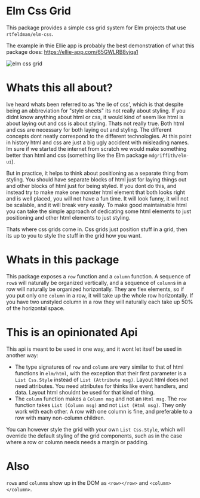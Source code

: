 # Elm Css Grid

This package provides a simple css grid system for Elm projects that use `rtfeldman/elm-css`.

The example in thie Ellie app is probably the best demonstration of what this package does: https://ellie-app.com/65GWLRB8vjqa1

![elm css grid](https://i.imgur.com/22BIO5V.png)

# Whats this all about?

Ive heard whats been referred to as 'the lie of css', which is that despite being an abbreviation for "style sheets" its not really about styling. If you didnt know anything about html or css, it would kind of seem like html is about laying out and css is about styling. Thats not really true. Both html and css are necessary for both laying out and styling. The different concepts dont neatly correspond to the different technologies. At this point in history html and css are just a big ugly accident with misleading names. Im sure if we started the internet from scratch we would make something better than html and css (something like the Elm package `mdgriffith/elm-ui`).

But in practice, it helps to think about positioning as a separate thing from styling. You should have separate blocks of html just for laying things out and other blocks of html just for being styled. If you dont do this, and instead try to make make one monster html element that both looks right and is well placed, you will not have a fun time. It will look funny, it will not be scalable, and it will break very easily. To make good maintainable html you can take the simple approach of dedicating some html elements to just positioning and other html elements to just styling.

Thats where css grids come in. Css grids just position stuff in a grid, then its up to you to style the stuff in the grid how you want. 

# Whats in this package

This package exposes a `row` function and a `column` function. A sequence of `row`s will naturally be organized vertically, and a sequence of `column`s in a row will naturally be organized horizontally. They are flex elements, so if you put only one `column` in a row, it will take up the whole row horizontally. If you have two unstyled column in a row they will naturally each take up 50% of the horizontal space.


# This is an opinionated Api

This api is meant to be used in one way, and it wont let itself be used in another way:
- The type signatures of `row` and `column` are very similar to that of html functions in `elm/html`, with the exception that their first parameter is a `List Css.Style` instead of `List (Attribute msg)`. Layout html does not need attributes. You need attributes for thinks like event handlers, and data. Layout html shouldnt be used for that kind of thing.
- The `column` function makes a `Column msg` and not an `Html msg`. The `row` function takes `List (Column msg)` and not `List (Html msg)`. They only work with each other. A row with one column is fine, and preferable to a row with many non-column children.

You can however style the grid with your own `List Css.Style`, which will override the default styling of the grid components, such as in the case where a row or column needs needs a margin or padding.

# Also

`row`s and `column`s show up in the DOM as `<row></row>` and `<column></column>`.